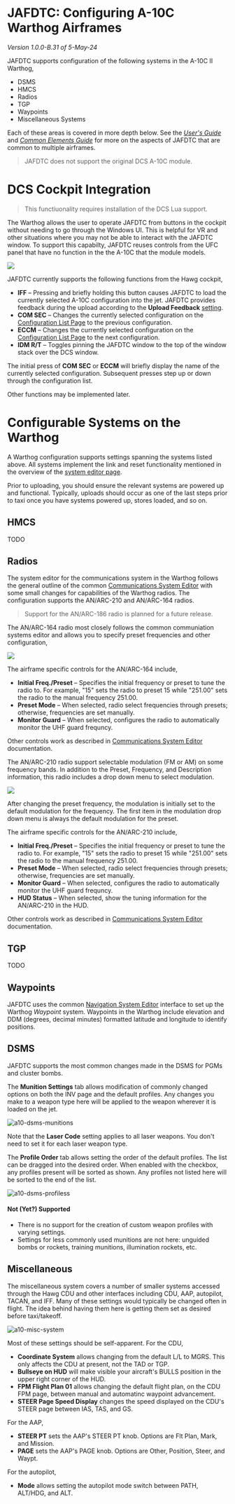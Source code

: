 # JAFDTC: Configuring A-10C Warthog Airframes

*Version 1.0.0-B.31 of 5-May-24*

JAFDTC supports configuration of the following systems in the A-10C II Warthog,

* DSMS
* HMCS
* Radios
* TGP
* Waypoints
* Miscellaneous Systems

Each of these areas is covered in more depth below. See the
[_User's Guide_](https://github.com/51st-Vfw/JAFDTC/tree/master/doc/README.md) and
[_Common Elements Guide_](https://github.com/51st-Vfw/JAFDTC/tree/master/doc/Common_Elements.md)
for more on the aspects of JAFDTC that are common to multiple airframes.

> JAFDTC does not support the original DCS A-10C module.

# DCS Cockpit Integration

> This functiuonality requires installation of the DCS Lua support. 

The Warthog allows the user to operate JAFDTC from buttons in the cockpit without needing to go
through the Windows UI. This is helpful for VR and other situations where you may not be able
to interact with the JAFDTC window. To support this capabilty, JAFDTC reuses controls from
the UFC panel that have no function in the the A-10C that the module models.

![](images/Hawg_UFC_JAFDTC.png)

JAFDTC currently supports the following functions from the Hawg cockpit,

* **IFF** &ndash; Pressing and briefly holding this button causes JAFDTC to load the
  currently selected A-10C configuration into the jet. JAFDTC provides feedback during the
  upload according to the **Upload Feedback**
  [setting](https://github.com/51st-Vfw/JAFDTC/tree/master/doc/README.md#settings).
* **COM SEC** &ndash; Changes the currently selected configuration on the
  [Configuration List Page](https://github.com/51st-Vfw/JAFDTC/tree/master/doc/README.md#configuration-list-page)
  to the previous configuration.
* **ECCM** &ndash; Changes the currently selected configuration on the
  [Configuration List Page](https://github.com/51st-Vfw/JAFDTC/tree/master/doc/README.md#configuration-list-page)
  to the next configuration.
* **IDM R/T** &ndash; Toggles pinning the JAFDTC window to the top of the window stack over the
  DCS window.

The initial press of **COM SEC** or **ECCM** will briefly display the name of the currently
selected configuration. Subsequent presses step up or down through the configuration list.

Other functions may be implemented later.

# Configurable Systems on the Warthog

A Warthog configuration supports settings spanning the systems listed above. All systems
implement the link and reset functionality mentioned in the overview of the
[system editor page](https://github.com/51st-Vfw/JAFDTC/tree/master/doc/README.md#system-editor-page).

Prior to uploading, you should ensure the relevant systems are powered up and functional.
Typically, uploads should occur as one of the last steps prior to taxi once you have systems
powered up, stores loaded, and so on.

## HMCS

TODO

## Radios

The system editor for the communications system in the Warthog follows the general outline of
the common
[Communications System Editor](https://github.com/51st-Vfw/JAFDTC/tree/master/doc/Common_Elements.md#communications-system-editors)
with some small changes for capabilities of the Warthog radios. The configuration supports the
AN/ARC-210 and AN/ARC-164 radios.

> Support for the AN/ARC-186 radio is planned for a future release.

The AN/ARC-164 radio most closely follows the common communiation systems editor and allows you
to specify preset frequencies and other configuration,

![](images/Hawg_Sys_COM_ARC164.png)

The airframe specific controls for the AN/ARC-164 include,

- **Initial Freq./Preset** &ndash; Specifies the initial frequency or preset to tune the
  radio to. For example, "15" sets the radio to preset 15 while "251.00" sets the radio to
  the manual frequency 251.00.
- **Preset Mode** &ndash; When selected, radio select frequencies through presets; otherwise,
  frequencies are set manually.
- **Monitor Guard** &ndash; When selected, configures the radio to automatically monitor the
  UHF guard frequncy.

Other controls work as described in
[Communications System Editor](https://github.com/51st-Vfw/JAFDTC/tree/master/doc/Common_Elements.md#communications-system-editors)
documentation.

The AN/ARC-210 radio support selectable modulation (FM or AM) on some frequency bands. In
addition to the Preset, Frequency, and Description information, this radio includes a drop
down menu to select modulation.

![](images/Hawg_Sys_COM_ARC210.png)

After changing the preset frequency, the modulation is initially set to the default modulation
for the frequency. The first item in the modulation drop down menu is always the default
modulation for the preset.

The airframe specific controls for the AN/ARC-210 include,

- **Initial Freq./Preset** &ndash; Specifies the initial frequency or preset to tune the
  radio to. For example, "15" sets the radio to preset 15 while "251.00" sets the radio to
  the manual frequency 251.00.
- **Preset Mode** &ndash; When selected, radio select frequencies through presets; otherwise,
  frequencies are set manually.
- **Monitor Guard** &ndash; When selected, configures the radio to automatically monitor the
  UHF guard frequncy.
- **HUD Status** &ndash; When selected, show the tuning information for the AN/ARC-210 in the
  HUD.

Other controls work as described in
[Communications System Editor](https://github.com/51st-Vfw/JAFDTC/tree/master/doc/Common_Elements.md#communications-system-editors)
documentation.

## TGP

TODO

## Waypoints

JAFDTC uses the common
[Navigation System Editor](https://github.com/51st-Vfw/JAFDTC/tree/master/doc/Common_Elements.md#navigation-system-editors)
interface to set up the Warthog *Waypoint* system. Waypoints in the Warthog include elevation
and DDM (degrees, decimal minutes) formatted latitude and longitude to identify positions.

## DSMS

JAFDTC supports the most common changes made in the DSMS for PGMs and cluster bombs.

The **Munition Settings** tab allows modification of commonly changed options on both the INV page and the default profiles. Any changes you make to a weapon type here will be applied to the weapon wherever it is loaded on the jet.

![a10-dsms-munitions](images/Hawg_Sys_DSMS_Munition.png)

Note that the **Laser Code** setting applies to all laser weapons. You don't need to set it for each laser weapon type.

The **Profile Order** tab allows setting the order of the default profiles. The list can be dragged into the desired order. When enabled with the checkbox, any profiles present will be sorted as shown. Any profiles not listed here will be sorted to the end of the list.

![a10-dsms-profiless](images/Hawg_Sys_DSMS_Profile.png)

#### Not (Yet?) Supported

- There is no support for the creation of custom weapon profiles with varying settings.
- Settings for less commonly used munitions are not here: unguided bombs or rockets, training munitions, illumination rockets, etc.

## Miscellaneous

The miscellaneous system covers a number of smaller systems accessed through the Hawg CDU
and other interfaces including CDU, AAP, autopilot, TACAN, and IFF. Many of these settings would typically be changed often in flight. The idea behind having them here is getting them set as desired before taxi/takeoff.

![a10-misc-system](images/Hawg_Sys_Misc.png)

Most of these settings should be self-apparent. For the CDU,

- **Coordinate System** allows changing from the default L/L to MGRS. This only affects the CDU at present, not the TAD or TGP.
- **Bullseye on HUD** will make visible your aircraft's BULLS position in the upper right corner of the HUD.
- **FPM Flight Plan 01** allows changing the default flight plan, on the CDU FPM page, between manual and automatinc waypoint advancement.
- **STEER Page Speed Display** changes the speed displayed on the CDU's STEER page between IAS, TAS, and GS.

For the AAP,

- **STEER PT** sets the AAP's STEER PT knob. Options are Flt Plan, Mark, and Mission.
- **PAGE** sets the AAP's PAGE knob. Options are Other, Position, Steer, and Waypt.

For the autopilot,

- **Mode** allows setting the autopilot mode switch between PATH, ALT/HDG, and ALT.
